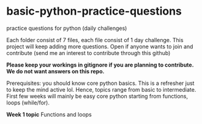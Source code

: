 # basic-python-practice-questions
practice questions for python (daily challenges)

Each folder consist of 7 files, each file consist of 1 day challenge. This project will keep adding more questions. 
Open if anyone wants to join and contribute (send me an interest to contribute through this github)

**Please keep your workings in gitignore if you are planning to contribute. We do not want answers on this repo.** 

Prerequisites: you should know core python basics. This is a refresher just to keep the mind active lol. Hence, topics range from basic to intermediate. 
First few weeks will mainly be easy core python starting from functions, loops (while/for). 

**Week 1 topic**
Functions and loops
